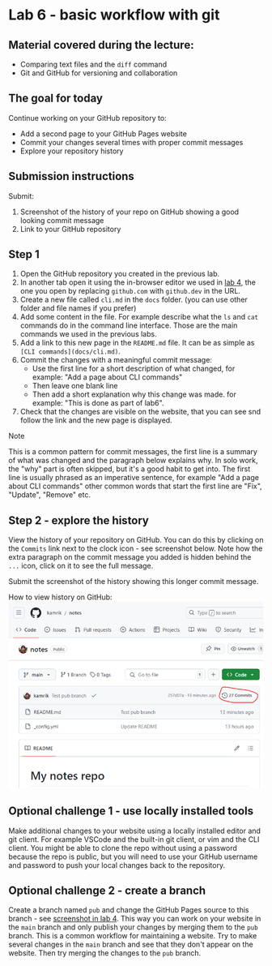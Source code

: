 # Lab 6 - basic workflow with git

## Material covered during the lecture:
- Comparing text files and the `diff` command
- Git and GitHub for versioning and collaboration

## The goal for today
Continue working on your GitHub repository to:
- Add a second page to your GitHub Pages website
- Commit your changes several times with proper commit messages
- Explore your repository history


## Submission instructions
Submit:
1. Screenshot of the history of your repo on GitHub showing a good looking commit message
1. Link to your GitHub repository

## Step 1
1. Open the GitHub repository you created in the previous lab.
1. In another tab open it using the in-browser editor we used in [lab 4](lab4-GitHubPages.md), the one you open by replacing `github.com` with `github.dev` in the URL.
1. Create a new file called `cli.md` in the `docs` folder. (you can use other folder and file names if you prefer)
1. Add some content in the file. For example describe what the `ls` and `cat` commands do in the command line interface. Those are the main commands we used in the previous labs.
1. Add a link to this new page in the `README.md` file. It can be as simple as `[CLI commands](docs/cli.md)`.
1. Commit the changes with a meaningful commit message:
    - Use the first line for a short description of what changed, for example: "Add a page about CLI commands"
    - Then leave one blank line
    - Then add a short explanation why this change was made. for example: "This is done as part of lab6".
1. Check that the changes are visible on the website, that you can see snd follow the link and the new page is displayed.

> [!NOTE]
> This is a common pattern for commit messages, the first line is a summary of what was changed and the paragraph below explains why. In solo work, the "why" part is often skipped, but it's a good habit to get into. The first line is usually phrased as an imperative sentence, for example "Add a page about CLI commands" other common words that start the first line are "Fix", "Update", "Remove" etc.

## Step 2 - explore the history
View the history of your repository on GitHub. You can do this by clicking on the `Commits` link next to the clock icon - see screenshot below. Note how the extra paragraph on the commit message you added is hidden behind the `...` icon, click on it to see the full message.

Submit the screenshot of the history showing this longer commit message.

How to view history on GitHub:
![GitHub history](img/GitHub_history.png)


## Optional challenge 1 - use locally installed tools
Make additional changes to your website using a locally installed editor and git client. For example VSCode and the built-in git client, or vim and the CLI client. You might be able to clone the repo without using a password because the repo is public, but you will need to use your GitHub username and password to push your local changes back to the repository.



## Optional challenge 2 - create a branch
Create a branch named `pub` and change the GitHub Pages source to this branch - see
[screenshot in lab 4](lab4-GitHubPages.md#step-1---enable-github-pages-on-your-repo).
This way you can work on your website in the `main` branch and only publish your changes by merging them to the `pub` branch. This is a common workflow for maintaining a website. Try to make several changes in the `main` branch and see that they don't appear on the website. Then try merging the changes to the `pub` branch.
